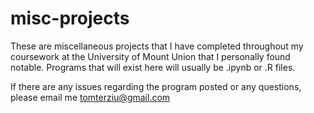 # misc-projects
These are miscellaneous projects that I have completed throughout my coursework at the University of Mount Union that I personally found notable. Programs that will exist here will usually be .ipynb or .R files.

If there are any issues regarding the program posted or any questions, please email me tomterziu@gmail.com
